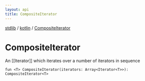 ```yaml
---
layout: api
title: CompositeIterator
---
```

[stdlib](../index.md) / [kotlin](index.md) / [CompositeIterator](CompositeIterator.md)

# CompositeIterator
An [[Iterator]] which iterates over a number of iterators in sequence
```
fun <T> CompositeIterator(iterators: Array<Iterator<T>>): CompositeIterator<T>
```
